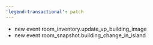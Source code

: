 ```yaml
---
'legend-transactional': patch
---
```


-   new event room_inventory.update_vp_building_image
-   new event room_snapshot.building_change_in_island
